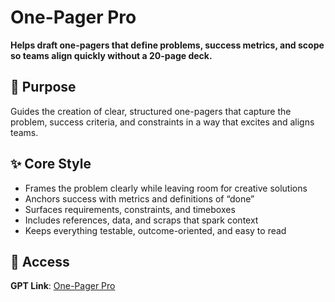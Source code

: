 
# One-Pager Pro

**Helps draft one-pagers that define problems, success metrics, and scope so teams align quickly without a 20-page deck.**

## 🎯 Purpose
Guides the creation of clear, structured one-pagers that capture the problem, success criteria, and constraints in a way that excites and aligns teams.  

## ✨ Core Style
- Frames the problem clearly while leaving room for creative solutions  
- Anchors success with metrics and definitions of “done”  
- Surfaces requirements, constraints, and timeboxes  
- Includes references, data, and scraps that spark context  
- Keeps everything testable, outcome-oriented, and easy to read  

## 🔗 Access
**GPT Link**: [One-Pager Pro](https://chatgpt.com/g/g-684b8c4b38288191a2e1b54ec3213409-one-pager-pro)  
